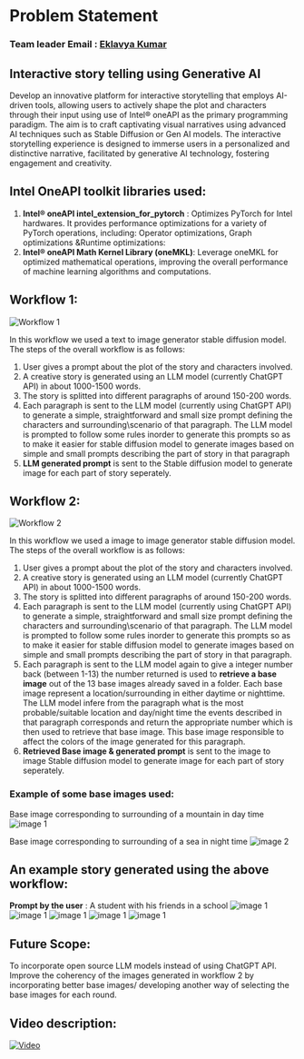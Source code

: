 # Problem Statement

### Team leader Email : [Eklavya Kumar](eklavyakumarsingh100@gmail.com)
## Interactive story telling using Generative AI
Develop an innovative platform for interactive storytelling that employs AI-driven tools, allowing users to actively shape the plot and characters through their input using use of Intel®️ oneAPI as the primary programming paradigm.
The aim is to craft captivating visual narratives using advanced AI techniques such as Stable Diffusion or Gen AI models. 
The interactive storytelling experience is designed to immerse users in a personalized and distinctive narrative, facilitated by generative AI technology, fostering engagement and creativity.


## Intel OneAPI toolkit libraries used:
1. **Intel® oneAPI intel_extension_for_pytorch** : Optimizes PyTorch for Intel hardwares. It provides performance optimizations for a variety of PyTorch operations, including:
Operator optimizations, Graph optimizations &Runtime optimizations:
2. **Intel® oneAPI Math Kernel Library (oneMKL)**: Leverage oneMKL for optimized mathematical operations, improving the overall performance of machine learning algorithms and computations.

## Workflow 1:
![Workflow 1](https://github.com/eklavyaK/GenAI_Hackathon/blob/master/images/SimpleStoryGenerator.png)

In this workflow we used a text to image generator stable diffusion model. 
The steps of the overall workflow is as follows:
1. User gives a prompt about the plot of the story and characters involved.
2. A creative story is generated using an LLM model (currently ChatGPT API) in about 1000-1500 words.
3. The story is splitted into different paragraphs of around 150-200 words.
4. Each paragraph is sent to the LLM model (currently using ChatGPT API) to generate a simple, straightforward and small size prompt defining the characters and surrounding\scenario of that paragraph.
   The LLM model is prompted to follow some rules inorder to generate this prompts so as to make it easier for stable diffusion model to generate images based on simple and small prompts describing the part of story in that paragraph
5. **LLM generated prompt** is sent to the Stable diffusion model to generate image for each part of story seperately.

## Workflow 2:
![Workflow 2](https://github.com/eklavyaK/GenAI_Hackathon/blob/master/images/CoherentStoryGenerator.png)

In this workflow we used a image to image generator stable diffusion model. 
The steps of the overall workflow is as follows:
1. User gives a prompt about the plot of the story and characters involved.
2. A creative story is generated using an LLM model (currently ChatGPT API) in about 1000-1500 words.
3. The story is splitted into different paragraphs of around 150-200 words.
4. Each paragraph is sent to the LLM model (currently using ChatGPT API) to generate a simple, straightforward and small size prompt defining the characters and surrounding\scenario of that paragraph. The LLM model is prompted to follow some rules inorder to generate this prompts so as to make it easier for stable diffusion model to generate images based on simple and small prompts describing the part of story in that paragraph.
5. Each paragraph is sent to the LLM model again to give a integer number back (between 1-13) the number returned is used to **retrieve a base image** out of the 13 base images already saved in a folder. Each base image represent a location/surrounding in either daytime or nighttime. The LLM model infere from the paragraph what is the most probable/suitable location and day/night time the events described in that paragraph corresponds and return the appropriate number which is then used to retrieve that base image. This base image responsible to affect the colors of the image generated for this paragraph.
6. **Retrieved Base image & generated prompt** is sent to the image to image Stable diffusion model to generate image for each part of story seperately.

### Example of some base images used:
Base image corresponding to surrounding of a mountain in day time
![image 1](https://github.com/eklavyaK/GenAI_Hackathon/blob/master/base/12.jpg)

Base image corresponding to surrounding of a sea in night time
![image 2](https://github.com/eklavyaK/GenAI_Hackathon/blob/master/base/5.jpg)

## An example story generated using the above workflow:
**Prompt by the user** : A student with his friends in a school
![image 1](https://github.com/eklavyaK/GenAI_Hackathon/blob/master/images/1.jpeg)
![image 1](https://github.com/eklavyaK/GenAI_Hackathon/blob/master/images/2.jpeg)
![image 1](https://github.com/eklavyaK/GenAI_Hackathon/blob/master/images/3.jpeg)
![image 1](https://github.com/eklavyaK/GenAI_Hackathon/blob/master/images/4.jpeg)
![image 1](https://github.com/eklavyaK/GenAI_Hackathon/blob/master/images/5.jpeg)

## Future Scope:
To incorporate open source LLM models instead of using ChatGPT API.
Improve the coherency of the images generated in workflow 2 by incorporating better base images/ developing another way of selecting the base images for each round.

## Video description:
[![Video](https://github.com/eklavyaK/GenAI_Hackathon/blob/master/images/Thumbnail.jpg)](https://www.youtube.com/watch?v=MAmnOYT1qhU)
